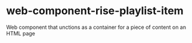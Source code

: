 # web-component-rise-playlist-item
Web component that unctions as a container for a piece of content on an HTML page 
